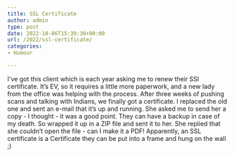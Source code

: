```yaml
---
title: SSL Certificate
author: admin
type: post
date: 2022-10-06T15:39:30+00:00
url: /2022/ssl-certificate/
categories:
- Humour

---
```


I've got this client which is each year asking me to renew their SSl certificate. It’s EV, so it requires a little more paperwork, and a new lady from the office was helping with the process. After three weeks of pushing scans and talking with Indians, we finally got a certificate. I replaced the old one and sent an e-mail that it’s up and running.
She asked me to send her a copy - I thought - it was a good point. They can have a backup in case of my death. So wrapped it up in a ZIP file and sent it to her. She replied that she couldn’t open the file - can I make it a PDF! Apparently, an SSL certificate is a Certificate they can be put into a frame and hung on the wall ;)